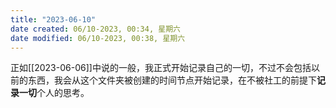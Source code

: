 ```yaml
---
title: "2023-06-10"
date created: 06/10-2023, 00:34, 星期六
date modified: 06/10-2023, 00:38, 星期六
---
```

正如[[2023-06-06]]中说的一般，我正式开始记录自己的一切，不过不会包括以前的东西，我会从这个文件夹被创建的时间节点开始记录，在不被社工的前提下**记录一切**个人的思考。